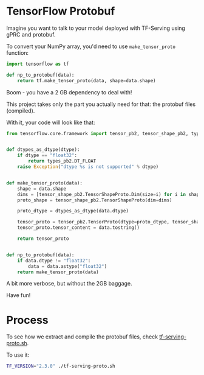 # TensorFlow Protobuf

Imagine you want to talk to your model deployed with TF-Serving using gPRC and protobuf.

To convert your NumPy array, you'd need to use `make_tensor_proto` function:

```python
import tensorflow as tf

def np_to_protobuf(data):
    return tf.make_tensor_proto(data, shape=data.shape)
```

Boom - you have a 2 GB dependency to deal with! 


This project takes only the part you actually need for that: the protobuf files (compiled). 

With it, your code will look like that:


```python
from tensorflow.core.framework import tensor_pb2, tensor_shape_pb2, types_pb2


def dtypes_as_dtype(dtype):
    if dtype == "float32":
        return types_pb2.DT_FLOAT
    raise Exception("dtype %s is not supported" % dtype)


def make_tensor_proto(data):
    shape = data.shape
    dims = [tensor_shape_pb2.TensorShapeProto.Dim(size=i) for i in shape]
    proto_shape = tensor_shape_pb2.TensorShapeProto(dim=dims)

    proto_dtype = dtypes_as_dtype(data.dtype)

    tensor_proto = tensor_pb2.TensorProto(dtype=proto_dtype, tensor_shape=proto_shape)
    tensor_proto.tensor_content = data.tostring()

    return tensor_proto


def np_to_protobuf(data):
    if data.dtype != "float32":
        data = data.astype("float32")
    return make_tensor_proto(data)
```

A bit more verbose, but without the 2GB baggage. 

Have fun!


# Process

To see how we extract and compile the protobuf files, check [tf-serving-proto.sh](tf-serving-proto.sh).

To use it:

```bash
TF_VERSION="2.3.0" ./tf-serving-proto.sh
```
